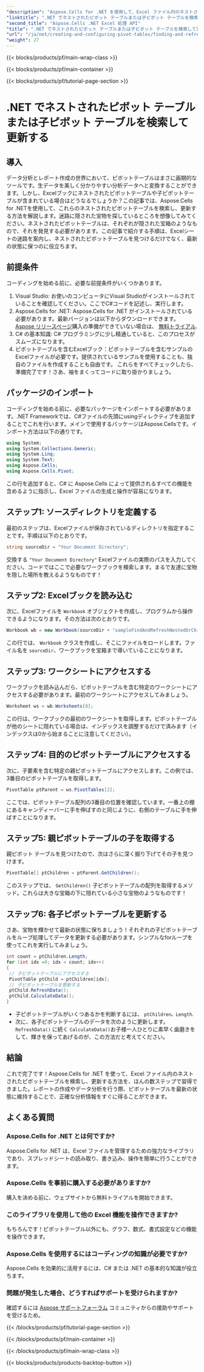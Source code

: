 ```yaml
---
"description": "Aspose.Cells for .NET を使用して、Excel ファイル内のネストされたピボットテーブルを検索して更新する方法を学びましょう。わかりやすい手順と役立つヒントも含まれています。"
"linktitle": ".NET でネストされたピボット テーブルまたは子ピボット テーブルを検索して更新する"
"second_title": "Aspose.Cells .NET Excel 処理 API"
"title": ".NET でネストされたピボット テーブルまたは子ピボット テーブルを検索して更新する"
"url": "/ja/net/creating-and-configuring-pivot-tables/finding-and-refreshing-nested-or-children-pivot-tables/"
"weight": 27
---
```


{{< blocks/products/pf/main-wrap-class >}}

{{< blocks/products/pf/main-container >}}

{{< blocks/products/pf/tutorial-page-section >}}

# .NET でネストされたピボット テーブルまたは子ピボット テーブルを検索して更新する

## 導入
データ分析とレポート作成の世界において、ピボットテーブルはまさに画期的なツールです。生データを美しく分かりやすい分析データへと変換することができます。しかし、Excelブックにネストされたピボットテーブルや子ピボットテーブルが含まれている場合はどうなるでしょうか？この記事では、Aspose.Cells for .NETを使用して、これらのネストされたピボットテーブルを検索し、更新する方法を解説します。迷路に隠された宝物を探しているところを想像してみてください。ネストされたピボットテーブルは、それぞれが隠された宝箱のようなもので、それを発見する必要があります。この記事で紹介する手順は、Excelシートの迷路を案内し、ネストされたピボットテーブルを見つけるだけでなく、最新の状態に保つのに役立ちます。
## 前提条件
コーディングを始める前に、必要な前提条件がいくつかあります。
1. Visual Studio: お使いのコンピュータにVisual Studioがインストールされていることを確認してください。ここでC#コードを記述し、実行します。
2. Aspose.Cells for .NET: Aspose.Cells for .NET がインストールされている必要があります。最新バージョンは以下からダウンロードできます。 [Aspose リリースページ](https://releases.aspose.com/cells/net/)購入の準備ができていない場合は、 [無料トライアル](https://releases。aspose.com/).
3. C# の基本知識: C# プログラミングに少し精通していると、このプロセスがスムーズになります。
4. ピボットテーブルを含むExcelブック：ピボットテーブルを含むサンプルのExcelファイルが必要です。提供されているサンプルを使用することも、独自のファイルを作成することも自由です。
これらをすべてチェックしたら、準備完了です！さあ、袖をまくってコードに取り掛かりましょう。
## パッケージのインポート
コーディングを始める前に、必要なパッケージをインポートする必要があります。.NET Frameworkでは、C#ファイルの先頭にusingディレクティブを追加することでこれを行います。メインで使用するパッケージはAspose.Cellsです。インポート方法は以下の通りです。
```csharp
using System;
using System.Collections.Generic;
using System.Linq;
using System.Text;
using Aspose.Cells;
using Aspose.Cells.Pivot;
```
この行を追加すると、C# に Aspose.Cells によって提供されるすべての機能を含めるように指示し、Excel ファイルの生成と操作が容易になります。
## ステップ1: ソースディレクトリを定義する
最初のステップは、Excelファイルが保存されているディレクトリを指定することです。手順は以下のとおりです。
```csharp
string sourceDir = "Your Document Directory";
```
交換する `"Your Document Directory"` Excelファイルの実際のパスを入力してください。コードではここで必要なワークブックを検索します。まるで友達に宝物を隠した場所を教えるようなものです！
## ステップ2: Excelブックを読み込む
次に、Excelファイルを `Workbook` オブジェクトを作成し、プログラムから操作できるようになります。その方法は次のとおりです。
```csharp
Workbook wb = new Workbook(sourceDir + "sampleFindAndRefreshNestedOrChildrenPivotTables.xlsx");
```
この行では、 `Workbook` クラスを作成し、そこにファイルをロードします。ファイル名を `sourceDir`、ワークブックを宝箱まで導いていることになります。
## ステップ3: ワークシートにアクセスする
ワークブックを読み込んだら、ピボットテーブルを含む特定のワークシートにアクセスする必要があります。最初のワークシートにアクセスしてみましょう。
```csharp
Worksheet ws = wb.Worksheets[0];
```
この行は、ワークブックの最初のワークシートを取得します。ピボットテーブルが他のシートに隠れている場合は、インデックスを調整するだけで済みます（インデックスは0から始まることに注意してください）。

## ステップ4: 目的のピボットテーブルにアクセスする
次に、子要素を含む特定の親ピボットテーブルにアクセスします。この例では、3番目のピボットテーブルを取得します。
```csharp
PivotTable ptParent = ws.PivotTables[2];
```
ここでは、ピボットテーブル配列の3番目の位置を確認しています。一番上の棚にあるキャンディーバーに手を伸ばすのと同じように、右側のテーブルに手を伸ばすことになります。
## ステップ5: 親ピボットテーブルの子を取得する
親ピボット テーブルを見つけたので、次はさらに深く掘り下げてその子を見つけます。
```csharp
PivotTable[] ptChildren = ptParent.GetChildren();
```
このステップでは、 `GetChildren()` 子ピボットテーブルの配列を取得するメソッド。これらは大きな宝箱の下に隠れている小さな宝物のようなものです！
## ステップ6: 各子ピボットテーブルを更新する
さあ、宝物を輝かせて最新の状態に保ちましょう！それぞれの子ピボットテーブルをループ処理してデータを更新する必要があります。シンプルなforループを使ってこれを実行してみましょう。
```csharp
int count = ptChildren.Length;
for (int idx =0; idx < count; idx++)
{
 // 子ピボットテーブルにアクセスする 
 PivotTable ptChild = ptChildren[idx];
 // 子ピボットテーブルを更新する 
 ptChild.RefreshData();
 ptChild.CalculateData();
}
```
- 子ピボットテーブルがいくつあるかを判断するには、 `ptChildren。Length`.
- 次に、各子ピボットテーブルのデータを次のように更新します。 `RefreshData()` に続く `CalculateData()`お子様一人ひとりに素早く歯磨きをして、輝きを保ってあげるのが、この方法だと考えてください。
## 結論
これで完了です！Aspose.Cells for .NET を使って、Excel ファイル内のネストされたピボットテーブルを検索し、更新する方法を、ほんの数ステップで習得できました。レポートの作成やデータ分析を行う際、ピボットテーブルを最新の状態に維持することで、正確な分析情報をすぐに得ることができます。
## よくある質問
### Aspose.Cells for .NET とは何ですか?
Aspose.Cells for .NET は、Excel ファイルを管理するための強力なライブラリであり、スプレッドシートの読み取り、書き込み、操作を簡単に行うことができます。
### Aspose.Cells を事前に購入する必要がありますか?
購入を決める前に、ウェブサイトから無料トライアルを開始できます。
### このライブラリを使用して他の Excel 機能を操作できますか?
もちろんです！ピボットテーブル以外にも、グラフ、数式、書式設定などの機能を操作できます。
### Aspose.Cells を使用するにはコーディングの知識が必要ですか?
Aspose.Cells を効果的に活用するには、C# または .NET の基本的な知識が役立ちます。
### 問題が発生した場合、どうすればサポートを受けられますか?
確認するには [Aspose サポートフォーラム](https://forum.aspose.com/c/cells/9) コミュニティからの援助やサポートを受けるため。

{{< /blocks/products/pf/tutorial-page-section >}}

{{< /blocks/products/pf/main-container >}}

{{< /blocks/products/pf/main-wrap-class >}}

{{< blocks/products/products-backtop-button >}}